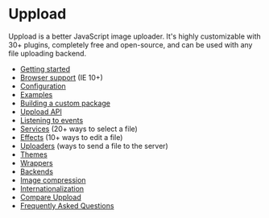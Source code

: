 # Uppload

Uppload is a better JavaScript image uploader. It's highly customizable with 30+ plugins, completely free and open-source, and can be used with any file uploading backend.

- [Getting started](/getting-started)
- [Browser support](/browser-support) (IE 10+)
- [Configuration](/configuration)
- [Examples](/examples)
- [Building a custom package](/custom-package)
- [Uppload API](/api)
- [Listening to events](/listening-to-events)
- [Services](/services) (20+ ways to select a file)
- [Effects](/effects) (10+ ways to edit a file)
- [Uploaders](/uploaders) (ways to send a file to the server)
- [Themes](/themes)
- [Wrappers](/wrappers)
- [Backends](/backends)
- [Image compression](/compression)
- [Internationalization](/i18n)
- [Compare Uppload](/compare)
- [Frequently Asked Questions](/faq)
